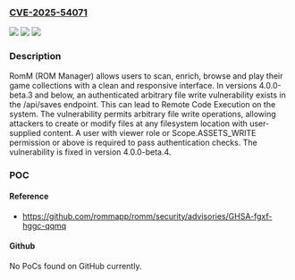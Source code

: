 ### [CVE-2025-54071](https://cve.mitre.org/cgi-bin/cvename.cgi?name=CVE-2025-54071)
![](https://img.shields.io/static/v1?label=Product&message=romm&color=blue)
![](https://img.shields.io/static/v1?label=Version&message=%3C%204.0.0-beta.4%20&color=brightgreen)
![](https://img.shields.io/static/v1?label=Vulnerability&message=CWE-434%3A%20Unrestricted%20Upload%20of%20File%20with%20Dangerous%20Type&color=brightgreen)

### Description

RomM (ROM Manager) allows users to scan, enrich, browse and play their game collections with a clean and responsive interface. In versions 4.0.0-beta.3 and below, an authenticated arbitrary file write vulnerability exists in the /api/saves endpoint. This can lead to Remote Code Execution on the system. The vulnerability permits arbitrary file write operations, allowing attackers to create or modify files at any filesystem location with user-supplied content. A user with viewer role or Scope.ASSETS_WRITE permission or above is required to pass authentication checks. The vulnerability is fixed in version 4.0.0-beta.4.

### POC

#### Reference
- https://github.com/rommapp/romm/security/advisories/GHSA-fgxf-hggc-qqmq

#### Github
No PoCs found on GitHub currently.

